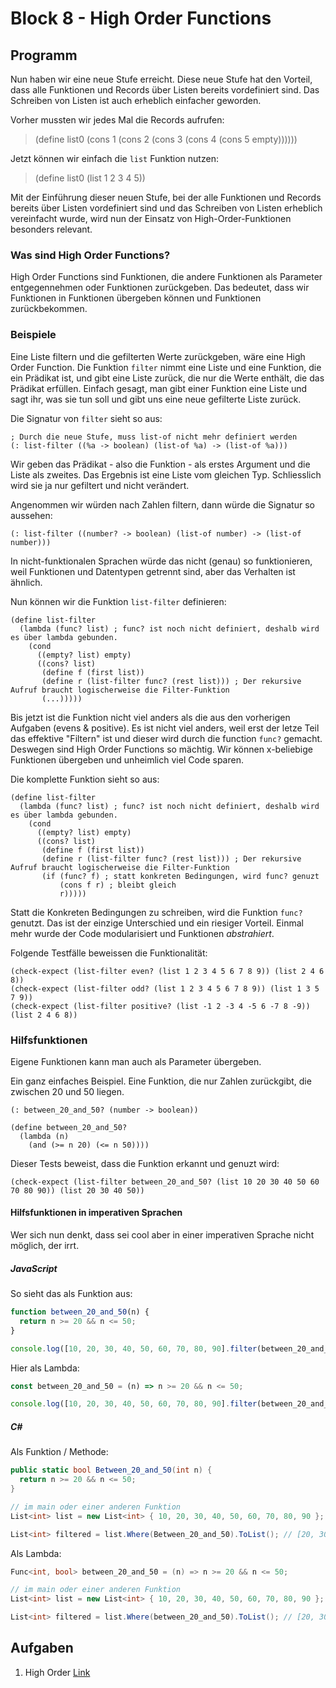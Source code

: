 # Block 8 - High Order Functions

## Programm

Nun haben wir eine neue Stufe erreicht. Diese neue Stufe hat den Vorteil, dass alle Funktionen und Records über Listen bereits vordefiniert sind. Das Schreiben von Listen ist auch erheblich einfacher geworden.

Vorher mussten wir jedes Mal die Records aufrufen:

> (define list0 (cons 1 (cons 2 (cons 3 (cons 4 (cons 5 empty))))))

Jetzt können wir einfach die `list` Funktion nutzen:

> (define list0 (list 1 2 3 4 5))

Mit der Einführung dieser neuen Stufe, bei der alle Funktionen und Records bereits über Listen vordefiniert sind und das Schreiben von Listen erheblich vereinfacht wurde, wird nun der Einsatz von High-Order-Funktionen besonders relevant.

### Was sind High Order Functions?

High Order Functions sind Funktionen, die andere Funktionen als Parameter entgegennehmen oder Funktionen zurückgeben. Das bedeutet, dass wir Funktionen in Funktionen übergeben können und Funktionen zurückbekommen.

### Beispiele

Eine Liste filtern und die gefilterten Werte zurückgeben, wäre eine High Order Function. Die Funktion `filter` nimmt eine Liste und eine Funktion, die ein Prädikat ist, und gibt eine Liste zurück, die nur die Werte enthält, die das Prädikat erfüllen. Einfach gesagt, man gibt einer Funktion eine Liste und sagt ihr, was sie tun soll und gibt uns eine neue gefilterte Liste zurück.

Die Signatur von `filter` sieht so aus:

```racket
; Durch die neue Stufe, muss list-of nicht mehr definiert werden
(: list-filter ((%a -> boolean) (list-of %a) -> (list-of %a)))
```

Wir geben das Prädikat - also die Funktion - als erstes Argument und die Liste als zweites. Das Ergebnis ist eine Liste vom gleichen Typ. Schliesslich wird sie ja nur gefiltert und nicht verändert.

Angenommen wir würden nach Zahlen filtern, dann würde die Signatur so aussehen:

```racket
(: list-filter ((number? -> boolean) (list-of number) -> (list-of number)))
```

In nicht-funktionalen Sprachen würde das nicht (genau) so funktionieren, weil Funktionen und Datentypen getrennt sind, aber das Verhalten ist ähnlich.

Nun können wir die Funktion `list-filter` definieren:

```racket
(define list-filter
  (lambda (func? list) ; func? ist noch nicht definiert, deshalb wird es über lambda gebunden.
    (cond
      ((empty? list) empty)
      ((cons? list)
       (define f (first list))
       (define r (list-filter func? (rest list))) ; Der rekursive Aufruf braucht logischerweise die Filter-Funktion
       (...)))))
```

Bis jetzt ist die Funktion nicht viel anders als die aus den vorherigen Aufgaben (evens & positive). Es ist nicht viel anders, weil erst der letze Teil das effektive "Filtern" ist und dieser wird durch die function `func?` gemacht. Deswegen sind High Order Functions so mächtig. Wir können x-beliebige Funktionen übergeben und unheimlich viel Code sparen.

Die komplette Funktion sieht so aus:

```racket
(define list-filter
  (lambda (func? list) ; func? ist noch nicht definiert, deshalb wird es über lambda gebunden.
    (cond
      ((empty? list) empty)
      ((cons? list)
       (define f (first list))
       (define r (list-filter func? (rest list))) ; Der rekursive Aufruf braucht logischerweise die Filter-Funktion
       (if (func? f) ; statt konkreten Bedingungen, wird func? genuzt
           (cons f r) ; bleibt gleich
           r)))))
```

Statt die Konkreten Bedingungen zu schreiben, wird die Funktion `func?` genutzt. Das ist der einzige Unterschied und ein riesiger Vorteil. Einmal mehr wurde der Code modularisiert und Funktionen _abstrahiert_.

Folgende Testfälle beweissen die Funktionalität:

```racket
(check-expect (list-filter even? (list 1 2 3 4 5 6 7 8 9)) (list 2 4 6 8))
(check-expect (list-filter odd? (list 1 2 3 4 5 6 7 8 9)) (list 1 3 5 7 9))
(check-expect (list-filter positive? (list -1 2 -3 4 -5 6 -7 8 -9)) (list 2 4 6 8))
```

### Hilfsfunktionen

Eigene Funktionen kann man auch als Parameter übergeben.

Ein ganz einfaches Beispiel. Eine Funktion, die nur Zahlen zurückgibt, die zwischen 20 und 50 liegen.

```racket
(: between_20_and_50? (number -> boolean))

(define between_20_and_50?
  (lambda (n)
    (and (>= n 20) (<= n 50))))
```

Dieser Tests beweist, dass die Funktion erkannt und genuzt wird:

```racket
(check-expect (list-filter between_20_and_50? (list 10 20 30 40 50 60 70 80 90)) (list 20 30 40 50))
```

#### Hilfsfunktionen in imperativen Sprachen

Wer sich nun denkt, dass sei cool aber in einer imperativen Sprache nicht möglich, der irrt.

##### JavaScript

So sieht das als Funktion aus:

```javascript
function between_20_and_50(n) {
  return n >= 20 && n <= 50;
}

console.log([10, 20, 30, 40, 50, 60, 70, 80, 90].filter(between_20_and_50)); // [20, 30, 40, 50]
```

Hier als Lambda:

```javascript
const between_20_and_50 = (n) => n >= 20 && n <= 50;

console.log([10, 20, 30, 40, 50, 60, 70, 80, 90].filter(between_20_and_50)); // [20, 30, 40, 50]
```

##### C#

Als Funktion / Methode:

```csharp
public static bool Between_20_and_50(int n) {
  return n >= 20 && n <= 50;
}

// im main oder einer anderen Funktion
List<int> list = new List<int> { 10, 20, 30, 40, 50, 60, 70, 80, 90 };

List<int> filtered = list.Where(Between_20_and_50).ToList(); // [20, 30, 40, 50]
```

Als Lambda:

```csharp
Func<int, bool> between_20_and_50 = (n) => n >= 20 && n <= 50;

// im main oder einer anderen Funktion
List<int> list = new List<int> { 10, 20, 30, 40, 50, 60, 70, 80, 90 };

List<int> filtered = list.Where(between_20_and_50).ToList(); // [20, 30, 40, 50]
```

## Aufgaben

1. High Order [Link]()
